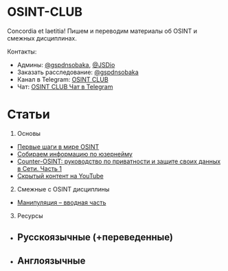 # OSINT-CLUB
Concordia et laetitia!  Пишем и переводим материалы об OSINT и смежных дисциплинах.

Контакты:
- Админы: [@gspdnsobaka](https://t.me/gspdnsobaka), [@JSDio](https://t.me/JSDio)
- Заказать расследование: [@gspdnsobaka](https://t.me/gspdnsobaka)
- Канал в Telegram: [OSINT CLUB](https://t.me/osint_club_channel)
- Чат: [OSINT CLUB Чат в Telegram](https://t.me/OSINT_Club)

# Статьи

1. Основы
  - [Первые шаги в мире OSINT](https://telegra.ph/Pervye-shagi-v-mire-OSINT-08-30)
  - [Собираем информацию по юзернейму](https://telegra.ph/Sobiraem-informaciyu-po-yuzernejmu-Obzor-blok-shem-ot-Majkla-Bazzela-ch3-08-10)
  - [Counter-OSINT: руководство по приватности и защите своих данных в Сети. Часть 1](https://telegra.ph/Counter-OSINT-rukovodstvo-po-privatnosti-i-zashchite-svoih-dannyh-v-Seti-CHast-1-11-23)
  - [Скрытый контент на YouTube](https://telegra.ph/Skrytyj-kontent-na-Youtube-12-11)
2. Смежные с OSINT дисциплины
  - [Манипуляция – вводная часть](https://telegra.ph/Manipulyacii---vvodnaya-chast-08-04)
3. Ресурсы
  - Русскоязычные (+переведенные)
    - 
  - Англоязычные
    -

